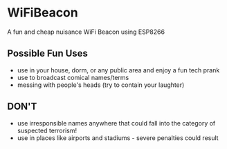 # WiFiBeacon
A fun and cheap nuisance WiFi Beacon using ESP8266

## Possible Fun Uses
* use in your house, dorm, or any public area and enjoy a fun tech prank
* use to broadcast comical names/terms
* messing with people's heads (try to contain your laughter)

## DON'T
* use irresponsible names anywhere that could fall into the category of suspected terrorism!
* use in places like airports and stadiums - severe penalties could result
